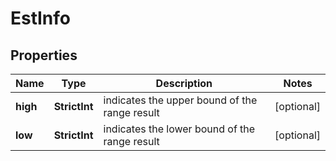 # EstInfo


## Properties

| Name | Type | Description | Notes |
|------------ | ------------- | ------------- | -------------|
**high** | **StrictInt** | indicates the upper bound of the range result |[optional]|
**low** | **StrictInt** | indicates the lower bound of the range result |[optional]|